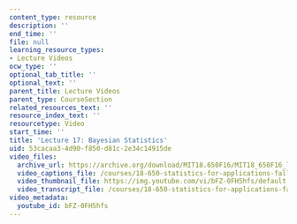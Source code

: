 ```yaml
---
content_type: resource
description: ''
end_time: ''
file: null
learning_resource_types:
- Lecture Videos
ocw_type: ''
optional_tab_title: ''
optional_text: ''
parent_title: Lecture Videos
parent_type: CourseSection
related_resources_text: ''
resource_index_text: ''
resourcetype: Video
start_time: ''
title: 'Lecture 17: Bayesian Statistics'
uid: 53cacaa3-4d90-f850-d81c-2e34c14915de
video_files:
  archive_url: https://archive.org/download/MIT18.650F16/MIT18_650F16_lec17_300k.mp4
  video_captions_file: /courses/18-650-statistics-for-applications-fall-2016/9f523305ea2456a0a057c0d27d4f3318_bFZ-0FH5hfs.vtt
  video_thumbnail_file: https://img.youtube.com/vi/bFZ-0FH5hfs/default.jpg
  video_transcript_file: /courses/18-650-statistics-for-applications-fall-2016/745b3db25dd1e744df9276f7fba767a9_bFZ-0FH5hfs.pdf
video_metadata:
  youtube_id: bFZ-0FH5hfs
---
```

